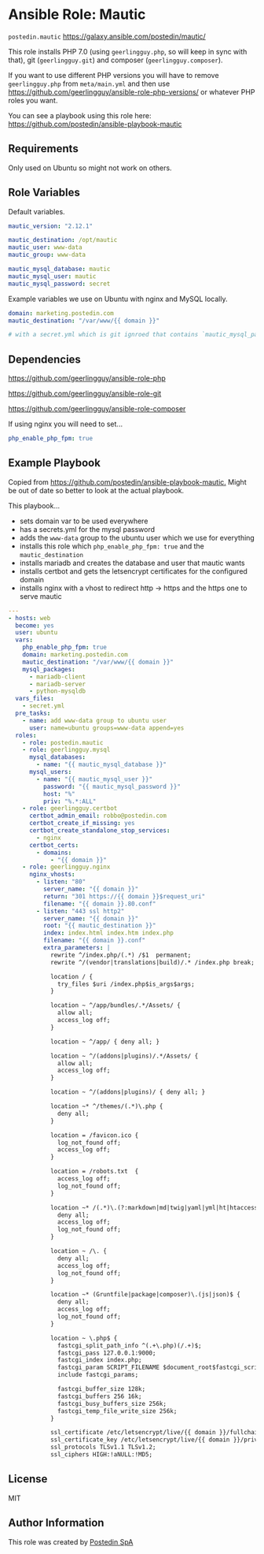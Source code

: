 Ansible Role: Mautic
=========

`postedin.mautic` <https://galaxy.ansible.com/postedin/mautic/>

This role installs PHP 7.0 (using `geerlingguy.php`, so will keep in sync with that), git (`geerlingguy.git`) and composer (`geerlingguy.composer`).

If you want to use different PHP versions you will have to remove `geerlingguy.php` from `meta/main.yml` and then use <https://github.com/geerlingguy/ansible-role-php-versions/> or whatever PHP roles you want.

You can see a playbook using this role here: <https://github.com/postedin/ansible-playbook-mautic>

Requirements
------------

Only used on Ubuntu so might not work on others.

Role Variables
--------------

Default variables.

```yaml
mautic_version: "2.12.1"

mautic_destination: /opt/mautic
mautic_user: www-data
mautic_group: www-data

mautic_mysql_database: mautic
mautic_mysql_user: mautic
mautic_mysql_password: secret
```

Example variables we use on Ubuntu with nginx and MySQL locally.

```yaml
domain: marketing.postedin.com
mautic_destination: "/var/www/{{ domain }}"

# with a secret.yml which is git ignroed that contains `mautic_mysql_password`
```

Dependencies
------------

<https://github.com/geerlingguy/ansible-role-php>

<https://github.com/geerlingguy/ansible-role-git>

<https://github.com/geerlingguy/ansible-role-composer>

If using nginx you will need to set...

```yaml
php_enable_php_fpm: true
```

Example Playbook
----------------

Copied from <https://github.com/postedin/ansible-playbook-mautic.> Might be out of date so better to look at the actual playbook.

This playbook...

- sets domain var to be used everywhere
- has a secrets.yml for the mysql password
- adds the `www-data` group to the ubuntu user which we use for everything
- installs this role which `php_enable_php_fpm: true` and the `mautic_destination`
- installs mariadb and creates the database and user that mautic wants
- installs certbot and gets the letsencrypt certificates for the configured domain
- installs nginx with a vhost to redirect http -> https and the https one to serve mautic

```yaml
---
- hosts: web
  become: yes
  user: ubuntu
  vars:
    php_enable_php_fpm: true
    domain: marketing.postedin.com
    mautic_destination: "/var/www/{{ domain }}"
    mysql_packages:
      - mariadb-client
      - mariadb-server
      - python-mysqldb
  vars_files:
    - secret.yml
  pre_tasks:
    - name: add www-data group to ubuntu user
      user: name=ubuntu groups=www-data append=yes
  roles:
    - role: postedin.mautic
    - role: geerlingguy.mysql
      mysql_databases:
        - name: "{{ mautic_mysql_database }}"
      mysql_users:
        - name: "{{ mautic_mysql_user }}"
          password: "{{ mautic_mysql_password }}"
          host: "%"
          priv: "%.*:ALL"
    - role: geerlingguy.certbot
      certbot_admin_email: robbo@postedin.com
      certbot_create_if_missing: yes
      certbot_create_standalone_stop_services:
        - nginx
      certbot_certs:
        - domains:
            - "{{ domain }}"
    - role: geerlingguy.nginx
      nginx_vhosts:
        - listen: "80"
          server_name: "{{ domain }}"
          return: "301 https://{{ domain }}$request_uri"
          filename: "{{ domain }}.80.conf"
        - listen: "443 ssl http2"
          server_name: "{{ domain }}"
          root: "{{ mautic_destination }}"
          index: index.html index.htm index.php
          filename: "{{ domain }}.conf"
          extra_parameters: |
            rewrite ^/index.php/(.*) /$1  permanent;
            rewrite ^/(vendor|translations|build)/.* /index.php break;

            location / {
              try_files $uri /index.php$is_args$args;
            }

            location ~ ^/app/bundles/.*/Assets/ {
              allow all;
              access_log off;
            }

            location ~ ^/app/ { deny all; }

            location ~ ^/(addons|plugins)/.*/Assets/ {
              allow all;
              access_log off;
            }

            location ~ ^/(addons|plugins)/ { deny all; }

            location ~* ^/themes/(.*)\.php {
              deny all;
            }

            location = /favicon.ico {
              log_not_found off;
              access_log off;
            }

            location = /robots.txt  {
              access_log off;
              log_not_found off;
            }

            location ~* /(.*)\.(?:markdown|md|twig|yaml|yml|ht|htaccess|ini)$ {
              deny all;
              access_log off;
              log_not_found off;
            }

            location ~ /\. {
              deny all;
              access_log off;
              log_not_found off;
            }

            location ~* (Gruntfile|package|composer)\.(js|json)$ {
              deny all;
              access_log off;
              log_not_found off;
            }

            location ~ \.php$ {
              fastcgi_split_path_info ^(.+\.php)(/.+)$;
              fastcgi_pass 127.0.0.1:9000;
              fastcgi_index index.php;
              fastcgi_param SCRIPT_FILENAME $document_root$fastcgi_script_name;
              include fastcgi_params;

              fastcgi_buffer_size 128k;
              fastcgi_buffers 256 16k;
              fastcgi_busy_buffers_size 256k;
              fastcgi_temp_file_write_size 256k;
            }

            ssl_certificate /etc/letsencrypt/live/{{ domain }}/fullchain.pem;
            ssl_certificate_key /etc/letsencrypt/live/{{ domain }}/privkey.pem;
            ssl_protocols TLSv1.1 TLSv1.2;
            ssl_ciphers HIGH:!aNULL:!MD5;

```

License
-------

MIT

Author Information
------------------

This role was created by [Postedin SpA](https://postedin.com)
